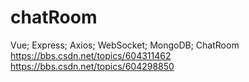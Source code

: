 # chatRoom
Vue; Express; Axios; WebSocket; MongoDB; ChatRoom
https://bbs.csdn.net/topics/604311462
https://bbs.csdn.net/topics/604298850
